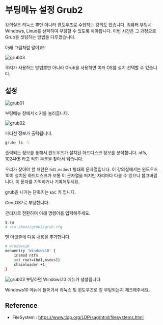 # 부팅메뉴 설정 Grub2

강의실은 리눅스 뿐만 아니라 윈도우즈로 수업하는 강의도 있습니다.
컴퓨터 부팅시 Windows, Linux를 선택하여 부팅할 수 있도록 해야합니다.
이번 시간은 그 과정으로 Grub을 셋팅하는 방법을 다루겠습니다.

아래 그림처럼 말이죠!!

![grub03](../figures/grub03.png)

우리가 사용하는 방법뿐만 아니라 Grub을 사용하면 여러 OS를 설치 선택할 수 있습니다.

## 설정

![grub01](../figures/grub01.png)

부팅메뉴 창에서 c 키를 눌러줍니다.

![grub02](../figures/grub02.png)

파티션 정보가 출력됩니다.

```bash
grub> ls -l
```

출력되는 정보를 통해서 윈도우즈가 설치된 하드디스크 정보를 분석합니다. ntfs, 1024KB 라고 적힌 부분을 찾아서 읽습니다.

우리가 찾아야 할 패턴은 `hd1,msdos1` 형태의 문자열입니다.
이 강의실에서는 윈도우즈 10이 설치된 하드디스크가 보통 이 문자열을 띄지만 자리마다 다를 수 있으니 참고바랍니다. 이 문자를 기억하거나 기록해두세요.

grub을 나가는 단축키는 `ESC` 키 입니다.

CentOS7로 부팅합니다.

관리자로 전환하여 아래 명령어를 입력해주세요.

```bash
$ su
# vim /boot/grub2/grub.cfg
```

맨 아랫줄에 다음 내용을 추가합니다.

```bash
# windows10
menuentry 'Windows10' {
    insmod ntfs
    set root=(hd1,msdos1)
    chainloader +1
}
```

![grub03](../figures/grub03.png)
부팅하면 Windows10 메뉴가 생성됩니다.

Windows10 메뉴에 들어가서 리눅스 및 윈도우즈로 잘 부팅되는지 체크해주세요.

## Reference

- FileSystem : https://www.tldp.org/LDP/sag/html/filesystems.html
